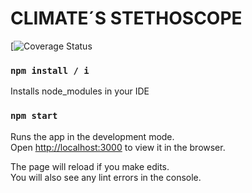 # CLIMATE´S STETHOSCOPE

[![Coverage Status](https://coveralls.io/github/taniarascia/chip8?branch=master)


### `npm install / i`

Installs node_modules in your IDE 

### `npm start`

Runs the app in the development mode.<br />
Open [http://localhost:3000](http://localhost:3000) to view it in the browser.

The page will reload if you make edits.<br />
You will also see any lint errors in the console.


